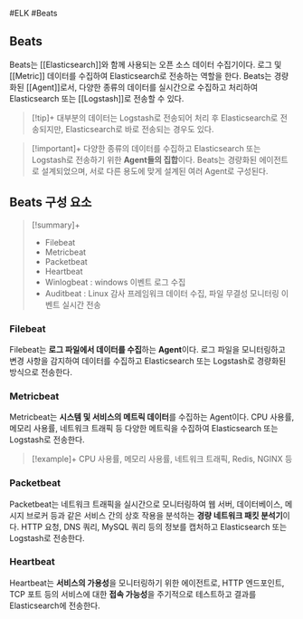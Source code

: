 #ELK #Beats

## Beats
Beats는 [[Elasticsearch]]와 함께 사용되는 오픈 소스 데이터 수집기이다. 로그 및 [[Metric]] 데이터를 수집하여 Elasticsearch로 전송하는 역할을 한다. Beats는 경량화된 [[Agent]]로서, 다양한 종류의 데이터를 실시간으로 수집하고 처리하여 Elasticsearch 또는 [[Logstash]]로 전송할 수 있다.

> [!tip]+ 
> 대부분의 데이터는 Logstash로 전송되어 처리 후 Elasticsearch로 전송되지만, Elasticsearch로 바로 전송되는 경우도 있다.

> [!important]+ 
> 다양한 종류의 데이터를 수집하고 Elasticsearch 또는 Logstash로 전송하기 위한 **Agent들의 집합**이다. Beats는 경량화된 에이전트로 설계되었으며, 서로 다른 용도에 맞게 설계된 여러 Agent로 구성된다.
## Beats 구성 요소
> [!summary]+ 
> + Filebeat
> + Metricbeat
> + Packetbeat
> + Heartbeat
> + Winlogbeat : windows 이벤트 로그 수집
> + Auditbeat : Linux 감사 프레임워크 데이터 수집, 파일 무결성 모니터링 이벤트 실시간 전송
### Filebeat
Filebeat는 **로그 파일에서 데이터를 수집**하는 **Agent**이다. 로그 파일을 모니터링하고 변경 사항을 감지하여 데이터를 수집하고 Elasticsearch 또는 Logstash로 경량화된 방식으로 전송한다.
### Metricbeat
Metricbeat는 **시스템 및 서비스의 메트릭 데이터**를 수집하는 Agent이다. CPU 사용률, 메모리 사용률, 네트워크 트래픽 등 다양한 메트릭을 수집하여 Elasticsearch 또는 Logstash로 전송한다.

> [!example]+ 
> CPU 사용률, 메모리 사용률, 네트워크 트래픽, Redis, NGINX 등
### Packetbeat
Packetbeat는 네트워크 트래픽을 실시간으로 모니터링하여 웹 서버, 데이터베이스, 메시지 브로커 등과 같은 서비스 간의 상호 작용을 분석하는 **경량 네트워크 패킷 분석기**이다. HTTP 요청, DNS 쿼리, MySQL 쿼리 등의 정보를 캡처하고 Elasticsearch 또는 Logstash로 전송한다.
### Heartbeat
Heartbeat는 **서비스의 가용성**을 모니터링하기 위한 에이전트로, HTTP 엔드포인트, TCP 포트 등의 서비스에 대한 **접속 가능성**을 주기적으로 테스트하고 결과를 Elasticsearch에 전송한다.